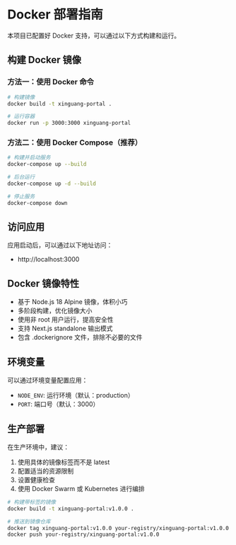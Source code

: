 # Docker 部署指南

本项目已配置好 Docker 支持，可以通过以下方式构建和运行。

## 构建 Docker 镜像

### 方法一：使用 Docker 命令

```bash
# 构建镜像
docker build -t xinguang-portal .

# 运行容器
docker run -p 3000:3000 xinguang-portal
```

### 方法二：使用 Docker Compose（推荐）

```bash
# 构建并启动服务
docker-compose up --build

# 后台运行
docker-compose up -d --build

# 停止服务
docker-compose down
```

## 访问应用

应用启动后，可以通过以下地址访问：
- http://localhost:3000

## Docker 镜像特性

- 基于 Node.js 18 Alpine 镜像，体积小巧
- 多阶段构建，优化镜像大小
- 使用非 root 用户运行，提高安全性
- 支持 Next.js standalone 输出模式
- 包含 .dockerignore 文件，排除不必要的文件

## 环境变量

可以通过环境变量配置应用：

- `NODE_ENV`: 运行环境（默认：production）
- `PORT`: 端口号（默认：3000）

## 生产部署

在生产环境中，建议：

1. 使用具体的镜像标签而不是 latest
2. 配置适当的资源限制
3. 设置健康检查
4. 使用 Docker Swarm 或 Kubernetes 进行编排

```bash
# 构建带标签的镜像
docker build -t xinguang-portal:v1.0.0 .

# 推送到镜像仓库
docker tag xinguang-portal:v1.0.0 your-registry/xinguang-portal:v1.0.0
docker push your-registry/xinguang-portal:v1.0.0
```